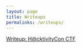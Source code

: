 ```yaml
---
layout: page
title: Writeups
permalinks: /writeups/
---
```


[Writeup: H@cktivityCon CTF](assets/docs/2020-ctf-hacktivity)<br />
